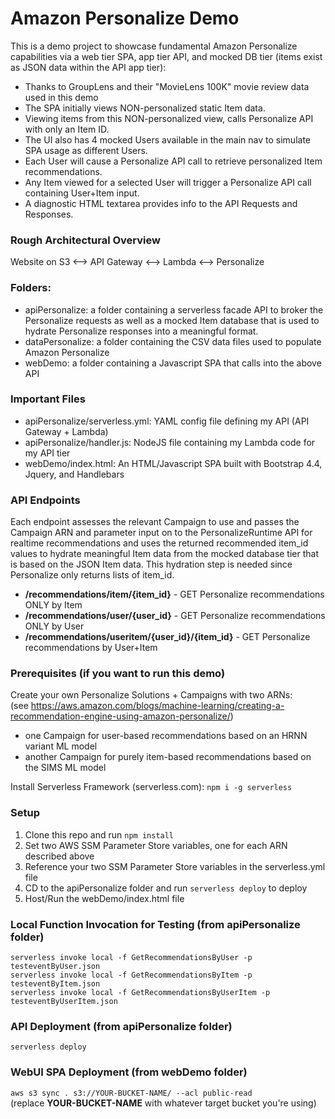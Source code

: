 # Amazon Personalize Demo

This is a demo project to showcase fundamental Amazon Personalize capabilities via a web tier SPA, app tier API, and mocked DB tier (items exist as JSON data within the API app tier):
* Thanks to GroupLens and their "MovieLens 100K" movie review data used in this demo
* The SPA initially views NON-personalized static Item data.
* Viewing items from this NON-personalized view, calls Personalize API with only an Item ID.
* The UI also has 4 mocked Users available in the main nav to simulate SPA usage as different Users.
* Each User will cause a Personalize API call to retrieve personalized Item recommendations.
* Any Item viewed for a selected User will trigger a Personalize API call containing User+Item input.
* A diagnostic HTML textarea provides info to the API Requests and Responses.

### Rough Architectural Overview
Website on S3 <--> API Gateway <--> Lambda <--> Personalize

### Folders:
* apiPersonalize: a folder containing a serverless facade API to broker the Personalize requests as well as a mocked Item database that is used to hydrate Personalize responses into a meaningful format.
* dataPersonalize: a folder containing the CSV data files used to populate Amazon Personalize
* webDemo: a folder containing a Javascript SPA that calls into the above API

### Important Files
* apiPersonalize/serverless.yml: YAML config file defining my API (API Gateway + Lambda)
* apiPersonalize/handler.js: NodeJS file containing my Lambda code for my API tier
* webDemo/index.html: An HTML/Javascript SPA built with Bootstrap 4.4, Jquery, and Handlebars

### API Endpoints
Each endpoint assesses the relevant Campaign to use and passes the Campaign ARN and parameter input on to the PersonalizeRuntime API for realtime recommendations and uses the returned recommended item_id values to hydrate meaningful Item data from the mocked database tier that is based on the JSON Item data. This hydration step is needed since Personalize only returns lists of item_id.
* **/recommendations/item/{item_id}** - GET Personalize recommendations ONLY by Item
* **/recommendations/user/{user_id}** - GET Personalize recommendations ONLY by User
* **/recommendations/useritem/{user_id}/{item_id}** - GET Personalize recommendations by User+Item

### Prerequisites (if you want to run this demo)

Create your own Personalize Solutions + Campaigns with two ARNs:\
(see https://aws.amazon.com/blogs/machine-learning/creating-a-recommendation-engine-using-amazon-personalize/)
* one Campaign for user-based recommendations based on an HRNN variant ML model
* another Campaign for purely item-based recommendations based on the SIMS ML model

Install Serverless Framework (serverless.com): `npm i -g serverless`

### Setup

1) Clone this repo and run `npm install`
2) Set two AWS SSM Parameter Store variables, one for each ARN described above
3) Reference your two SSM Parameter Store variables in the serverless.yml file
4) CD to the apiPersonalize folder and run `serverless deploy` to deploy
5) Host/Run the webDemo/index.html file

### Local Function Invocation for Testing (from apiPersonalize folder)

`serverless invoke local -f GetRecommendationsByUser -p testeventByUser.json`\
`serverless invoke local -f GetRecommendationsByItem -p testeventByItem.json`\
`serverless invoke local -f GetRecommendationsByUserItem -p testeventByUserItem.json`

### API Deployment (from apiPersonalize folder)

`serverless deploy`

### WebUI SPA Deployment (from webDemo folder)

`aws s3 sync . s3://YOUR-BUCKET-NAME/ --acl public-read`\
(replace **YOUR-BUCKET-NAME** with whatever target bucket you're using)
